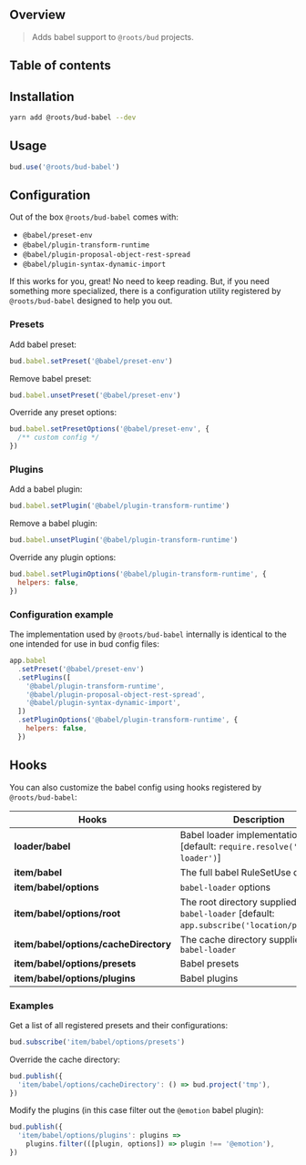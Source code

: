 ## Overview

> Adds babel support to `@roots/bud` projects.

## Table of contents

## Installation

```sh
yarn add @roots/bud-babel --dev
```

## Usage

```js
bud.use('@roots/bud-babel')
```

## Configuration

Out of the box `@roots/bud-babel` comes with:

- `@babel/preset-env`
- `@babel/plugin-transform-runtime`
- `@babel/plugin-proposal-object-rest-spread`
- `@babel/plugin-syntax-dynamic-import`

If this works for you, great! No need to keep reading. But, if you need something more specialized, there is a configuration utility registered by `@roots/bud-babel` designed to help you out.

### Presets

Add babel preset:

```js
bud.babel.setPreset('@babel/preset-env')
```

Remove babel preset:

```js
bud.babel.unsetPreset('@babel/preset-env')
```

Override any preset options:

```js
bud.babel.setPresetOptions('@babel/preset-env', {
  /** custom config */
})
```

### Plugins

Add a babel plugin:

```js
bud.babel.setPlugin('@babel/plugin-transform-runtime')
```

Remove a babel plugin:

```js
bud.babel.unsetPlugin('@babel/plugin-transform-runtime')
```

Override any plugin options:

```js
bud.babel.setPluginOptions('@babel/plugin-transform-runtime', {
  helpers: false,
})
```

### Configuration example

The implementation used by `@roots/bud-babel` internally is identical to the one intended for use in bud config files:

```js
app.babel
  .setPreset('@babel/preset-env')
  .setPlugins([
    '@babel/plugin-transform-runtime',
    '@babel/plugin-proposal-object-rest-spread',
    '@babel/plugin-syntax-dynamic-import',
  ])
  .setPluginOptions('@babel/plugin-transform-runtime', {
    helpers: false,
  })
```

## Hooks

You can also customize the babel config using hooks registered by `@roots/bud-babel`:

| Hooks                                 | Description                                                                                  |
| ------------------------------------- | -------------------------------------------------------------------------------------------- |
| **loader/babel**                      | Babel loader implementation [default: `require.resolve('babel-loader')`]                     |
| **item/babel**                        | The full babel RuleSetUse definition                                                         |
| **item/babel/options**                | `babel-loader` options                                                                       |
| **item/babel/options/root**           | The root directory supplied to `babel-loader` [default: `app.subscribe('location/project')`] |
| **item/babel/options/cacheDirectory** | The cache directory supplied to `babel-loader`                                               |
| **item/babel/options/presets**        | Babel presets                                                                                |
| **item/babel/options/plugins**        | Babel plugins                                                                                |

### Examples

Get a list of all registered presets and their configurations:

```js
bud.subscribe('item/babel/options/presets')
```

Override the cache directory:

```js
bud.publish({
  'item/babel/options/cacheDirectory': () => bud.project('tmp'),
})
```

Modify the plugins (in this case filter out the `@emotion` babel plugin):

```js
bud.publish({
  'item/babel/options/plugins': plugins =>
    plugins.filter(([plugin, options]) => plugin !== '@emotion'),
})
```
